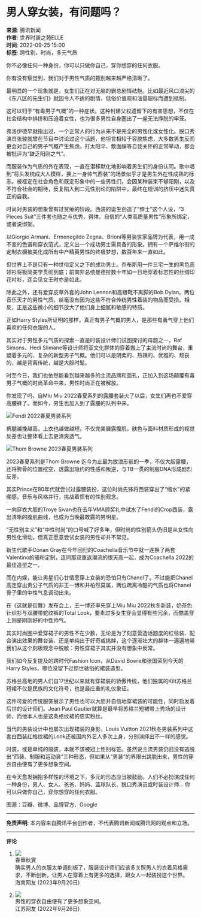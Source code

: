 # 男人穿女装，有问题吗？

**来源**: 腾讯新闻  
**作者**: 世界时装之苑ELLE  
**时间**: 2022-09-25 15:00  
**标签**: 跨性别，时尚，多元气质  

你不必像任何一种身份，你可以只做你自己，穿你想穿的任何衣服。

你有没有察觉到，我们对于男性气质的甄别越来越严格清晰了。

最明显的一个现象就是，女生们正在对无脑的霸总剧情祛魅。比如最近风口浪尖的《东八区的先生们》就因令人不适的剧情、低俗价值观和油量超标而遭到抵制。

这可以归于“有毒男子气概”的一种症状。这种封建父权遗留下的有害思想，不仅在社会结构中排挤和压迫着女性，也为很多男性自身圈出了一座无法挣脱的牢笼。

弗洛伊德早就指出过，一个正常人的行为从来不是完全的男性化或女性化。脱口秀演员张骏就曾在节目中讨论过这个话题，他坦言相较于容貌焦虑，大多数男生反而更会对自己的男子气概产生焦虑。打太阳伞、敷面膜等自我关怀的正常举动，都会被批评为“缺乏阳刚之气”。

而服装作为气质的外在表现，一直在潜移默化地影响着男生们的身份认同。歌中唱到“将头发梳成大人模样，换上一身帅气西装”的场景似乎才是男生外在性成熟的标志。被框定在社会角色和既定形象中的一些男性们，会因某种装束不够阳刚，以及不符合社会的期待，反复陷入到二元性别论的陷阱中，最终在规训的挤压中迷失真正的自我。

时尚对男装的想象曾有过贫瘠的阶段。西装的诞生创造了“绅士”这个人设，“3 Pieces Suit”三件套也随之与优秀、得体、自信的“人类高质量男性”形象所绑定，或者说绑架。

以Giorgio Armani、Ermenegildo Zegna、Brioni等男装世家品牌为代表，用一成不变的色谱和穿衣范式，定义出一个成功男士需具备的形象。拥有一个萨维尔街的定制衣橱被美化成所有中产精英男性的终极梦想，数百年来一直如此。

但世界上不是只有一种世俗定义之下的成功男士。乔布斯用一件三宅一生的黑色高领衫将极简美学贯彻到底；前南非总统曼德拉数十年如一日地穿着标志性的丝绸印花衬衫，连会见女王时亦是如此。

除此之外，还有爱穿皮草外套的John Lennon和高跟靴不离脚的Bob Dylan。两位音乐天才的男性气质，丝毫没有因为这些不符合传统男性着装的物品而受损。相反，正是这些微小的细节放大了他们身上细腻和敏感的特质。

正如Harry Styles所证明的那样，真正有男子气概的男人，是那些有勇气穿上他们喜欢的任何衣服的人。

其实对于男性多元气质的探索一直是时装设计师们试图探讨的母题之一，Raf Simons、Hedi Slimane等设计师将亚文化群体的穿着搬上了主流时尚的舞台，重塑着多元的、复杂的新型男子气概。他们可以是阴柔的、热辣的、优雅的、颓丧的，越是背离传统，越是大胆时髦。

时至今日，我们也依然能看到越来越多的主流品牌和面孔，正加入到这场颠覆有毒男子气概的时尚革命中来，男性时尚正在被解放。

你发现了吗，自Miu Miu 2022春夏系列的露腰套装火了以后，女生们再也不爱穿高腰裤了。而如今，男生也加入到了露腰的队列中来。

![Fendi 2022春夏男装系列](https://inews.gtimg.com/newsapp_bt/0/1012205723968_6694/0)

裤腿越挽越高，上衣也越做越短。不仅完美展露腹肌，肤色与面料材质形成的视觉反差也让整体看上去更清爽透气。

![Thom Browne 2023春夏男装系列](https://inews.gtimg.com/newsapp_bt/0/1012205723968_6694/0)

2023春夏系列是Thom Browne 迄今为止最为放浪形骸的一季，不仅大胆露腰，还将胯骨的位置挖空，透露出隐约的性感和叛逆，与TB一贯的制服DNA形成剧烈反差。

其实Prince在80年代就尝试过露腰装扮，这位时尚先锋将西装穿出了“缩水”的紧绷感，音乐与风格并行，挑战着惯有的性别观念。

一向穿衣大胆的Troye Sivan也在去年VMA颁奖礼中试水了Fendi的Crop西装，露出清晰的腹肌曲线，也成为当晚最敢露的男明星。

“无性别主义”和“中性时尚”的口号喊了好多年，但时尚的性别箭头仍旧是从女性向男性化滑动，但真正愿意尝试女装的男性却并不常见。

新生代歌手Conan Gray在今年回归的Coachella音乐节中就一连换了两套Valentino的骚粉定制，连同那双重返潮流的恨天高一起，成为Coachella 2022的最佳造型之一。

而在内娱，能让男星们心甘情愿穿上女装的恐怕只有Chanel了。不过能把Chanel高定穿出贵公子气质的非王一博和井柏然莫属，两位疏离冷酷的气质也将Chanel骨子里的中性气息调动出来。

在《这就是街舞》发布会上，王一博还率先穿上Miu Miu 2022秋冬新装，奶茶色针织衫与双腰带蛇纹裤的Total Look，要素过多女生穿会显得有些冗余，而酷盖穿上则是刚刚好的中性帅气。

其实时尚圈中爱穿裙子的男性不在少数，无论是为了刻意营造话题度的红毯装、配合演出效果的舞台装、还是单纯出于好奇或挑衅，这个逐渐壮大的群体一遍遍地带我们从这个刻板观念中脱敏：男性穿裙子其实并没有想象中反常。

我们如今反复提及的跨时代Fashion Icon，从David Bowie和张国荣到今天的Harry Styles，哪位没留下过惊世骇俗的裙装造型。

苏格兰高地的男人们自17世纪以来就有穿裙装的骄傲传统，他们独属的Kilt苏格兰短裙不仅是民族的文化符号，也是最庄重的礼仪象征。

这件可爱的传统服饰展示了男性也可以大胆并自信地穿裙装的可能性，同时启发着后世的设计师们。Jean Paul Gautier就算是最早将苏格兰短裙带上秀场的设计师，而他本人也是这条格纹裙的忠实粉丝。

当代的男装设计中也屡次出现裙装的身影，Louis Vuitton 2021秋冬男装系列中这套白西装红格纹裙的Look还被国内外艺人多次上身，分别演绎出不一样的感觉。

时装，或是单纯的服装，本就不该被冠上性别标签。虽然说主流男装仍旧没有逃脱出“西装、制服和运动装”三种形态，但如果从“男装”的界限出跳脱出来，男性的穿衣自由便有了更多想象空间。

在今天愈发拥抱多样性的环境之下，多元的形态应当被鼓励。人们不必扮演成任何一种身份，男人、女人、爸爸、妈妈、篮球队长、脱口秀演员或时装设计师... 你可以只做你自己，穿你想穿的任何衣服。

图源：豆瓣、微博、品牌官方、Google

---

**免责声明**: 本内容来自腾讯平台创作者，不代表腾讯新闻或腾讯网的观点和立场。

---

**评论**

1. ![](https://inews.gtimg.com/newsapp_bt/0/1012205723968_6694/0)  
   春華秋實  
   确实男人的衣服太单调刻板了，服装设计师们应该多关照男人的衣着风格需求，不断创新，让男人在穿着上有更多的选择，跟女人一起装扮这个世界。  
   海南网友 (2023年9月20日)  

2. ![](https://inews.gtimg.com/newsapp_ls/0/12597139796/0)  
   男性的穿衣自由便有了更多想象空间。  
   江苏网友 (2022年9月26日)  